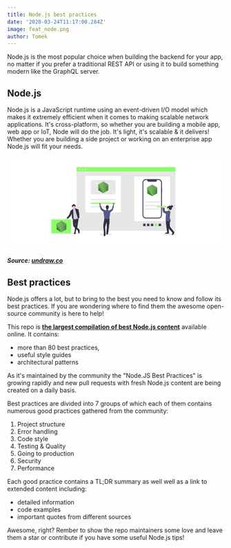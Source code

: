```yaml
---
title: Node.js best practices
date: '2020-03-24T11:17:00.284Z'
image: feat_node.png
author: Tomek
---
```


Node.js is the most popular choice when building the backend for your app, no matter if you prefer a traditional REST API or using it to build something modern like the GraphQL server.


## Node.js

Node.js is a JavaScript runtime using an event-driven I/O model which makes it extremely efficient when it comes to making scalable network applications. It's cross-platform, so whether you are building a mobile app, web app or IoT, Node will do the job. It's light, it's scalable & it delivers! Whether you are building a side project or working on an enterprise app Node.js will fit your needs.

![NodeJS work with any technology](node.png)

##### Source: [undraw.co](https://undraw.co/)

## Best practices

Node.js offers a lot, but to bring to the best you need to know and follow its best practices. If you are wondering where to find them the awesome open-source community is here to help!

This repo is **[the largest compilation of best Node.js content](https://github.com/goldbergyoni/nodebestpractices)** available online. It contains:

- more than 80 best practices,
- useful style guides
- architectural patterns

As it's maintained by the community the "Node.JS Best Practices" is growing rapidly and new pull requests with fresh Node.js content are being created on a daily basis.


Best practices are divided into 7 groups of which each of them contains numerous good practices gathered from the community:

1. Project structure 
2. Error handling 
3. Code style
4. Testing & Quality
5. Going to production
6. Security
7. Performance

Each good practice contains a TL;DR summary as well well as a link to extended content including:
- detailed information
- code examples
- important quotes from different sources

Awesome, right? Rember to show the repo maintainers some love and leave them a star or contribute if you have some useful Node.js tips!
